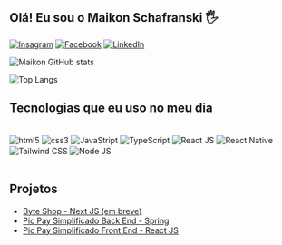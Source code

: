 ## Olá! Eu sou o Maikon Schafranski 🖐️

[![Insagram](https://img.shields.io/badge/Instagram-E4405F?style=for-the-badge&logo=instagram&logoColor=white)](https://www.instagram.com/maikonschafranski_/)
[![Facebook](https://img.shields.io/badge/Facebook-1877F2?style=for-the-badge&logo=facebook&logoColor=white)](https://www.facebook.com/maikon.schafranski.771?mibextid=ibOpuV)
[![LinkedIn](https://img.shields.io/badge/LinkedIn-0077B5?style=for-the-badge&logo=linkedin&logoColor=white)](https://www.linkedin.com/in/maikon-schafranski-3414372ab?utm_source=share&utm_campaign=share_via&utm_content=profile&utm_medium=ios_app)

![Maikon GitHub stats](https://github-readme-stats.vercel.app/api?username=MaikonSchafranski&show_icons=true&theme=radical)

![Top Langs](https://github-readme-stats.vercel.app/api/top-langs/?username=anuraghazra&size_weight=0.5&count_weight=0.5)

## Tecnologias que eu uso no meu dia
<div style="display: inline_block"><br/>
<img align="center" alt="html5" src="https://img.shields.io/badge/HTML5-E34F26?style=for-the-badge&logo=html5&logoColor=white" />
<img align="center" alt="css3" src="https://img.shields.io/badge/CSS3-1572B6?style=for-the-badge&logo=css3&logoColor=white" />
<img align="center" alt="JavaStript" src="https://img.shields.io/badge/JavaScript-323330?style=for-the-badge&logo=javascript&logoColor=F7DF1E" />
<img align="center" alt="TypeScript" src="https://img.shields.io/badge/TypeScript-007ACC?style=for-the-badge&logo=typescript&logoColor=white" />
<img align="center" alt="React JS" src="https://img.shields.io/badge/React-20232A?style=for-the-badge&logo=react&logoColor=61DAFB" />
<img align="center" alt="React Native" src="https://img.shields.io/badge/React_Native-20232A?style=for-the-badge&logo=react&logoColor=61DAFB" />
<img align="center" alt="Tailwind CSS" src="https://img.shields.io/badge/Tailwind_CSS-38B2AC?style=for-the-badge&logo=tailwind-css&logoColor=white" />
<img align="center" alt="Node JS" src="https://img.shields.io/badge/Node.js-43853D?style=for-the-badge&logo=node.js&logoColor=white" />
</div><br/>

## Projetos
- [Byte Shop - Next JS (em breve)](https://github.com/MaikonSchafranski/byte-shop)
- [Pic Pay Simplificado Back End - Spring](https://github.com/MaikonSchafranski/pic-pay-simplificado-back-end)
- [Pic Pay Simplificado Front End - React JS](https://github.com/MaikonSchafranski/pic-pay-simplificado-front-end)
